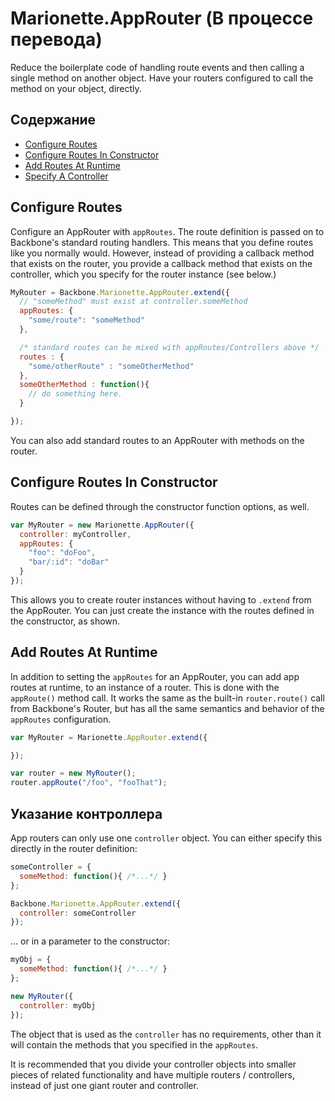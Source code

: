 # Marionette.AppRouter (В процессе перевода)

Reduce the boilerplate code of handling route events and then calling a single method on another object.
Have your routers configured to call the method on your object, directly.

## Содержание

* [Configure Routes](#configure-routes)
* [Configure Routes In Constructor](#configure-routes-in-constructor)
* [Add Routes At Runtime](#add-routes-at-runtime)
* [Specify A Controller](#specify-a-controller)

## Configure Routes

Configure an AppRouter with `appRoutes`. The route definition is passed on to Backbone's standard routing handlers. This means that you define routes like you normally would.  However, instead of providing a callback method that exists on the router, you provide a callback method that exists on the controller, which you specify for the router instance (see below.)

```js
MyRouter = Backbone.Marionette.AppRouter.extend({
  // "someMethod" must exist at controller.someMethod
  appRoutes: {
    "some/route": "someMethod"
  },

  /* standard routes can be mixed with appRoutes/Controllers above */
  routes : {
	"some/otherRoute" : "someOtherMethod"
  },
  someOtherMethod : function(){
	// do something here.
  }

});
```

You can also add standard routes to an AppRouter with methods on the router.

## Configure Routes In Constructor

Routes can be defined through the constructor function options, as well.

```js
var MyRouter = new Marionette.AppRouter({
  controller: myController,
  appRoutes: {
    "foo": "doFoo",
    "bar/:id": "doBar"
  }
});
```

This allows you to create router instances without having to `.extend`
from the AppRouter. You can just create the instance with the routes defined
in the constructor, as shown.

## Add Routes At Runtime

In addition to setting the `appRoutes` for an AppRouter, you can add app routes
at runtime, to an instance of a router. This is done with the `appRoute()`
method call. It works the same as the built-in `router.route()` call from
Backbone's Router, but has all the same semantics and behavior of the `appRoutes`
configuration.

```js
var MyRouter = Marionette.AppRouter.extend({

});

var router = new MyRouter();
router.appRoute("/foo", "fooThat");
```

## Указание контроллера

App routers can only use one `controller` object. You can either specify this
directly in the router definition:

```js
someController = {
  someMethod: function(){ /*...*/ }
};

Backbone.Marionette.AppRouter.extend({
  controller: someController
});
```

... or in a parameter to the constructor:

```js
myObj = {
  someMethod: function(){ /*...*/ }
};

new MyRouter({
  controller: myObj
});
```

The object that is used as the `controller` has no requirements, other than it will
contain the methods that you specified in the `appRoutes`.

It is recommended that you divide your controller objects into smaller pieces of related functionality
and have multiple routers / controllers, instead of just one giant router and controller.
